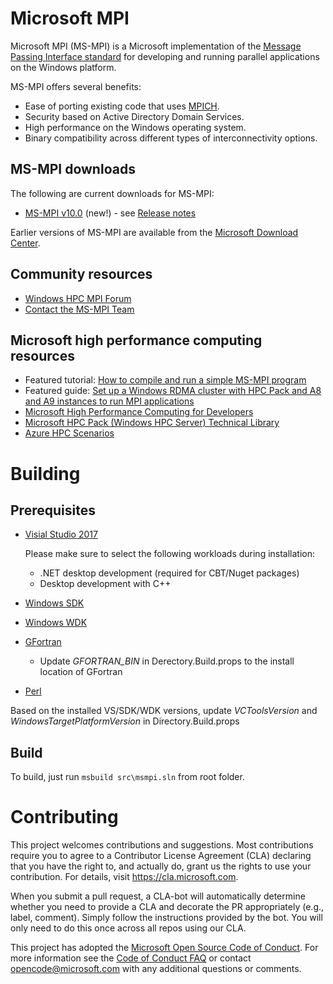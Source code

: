 # Microsoft MPI

Microsoft MPI (MS-MPI) is a Microsoft implementation of the [Message Passing Interface standard](https://www.mpi-forum.org) for developing and running parallel applications on the Windows platform.

MS-MPI offers several benefits:

  - Ease of porting existing code that uses [MPICH](https://www.mpich.org).
  - Security based on Active Directory Domain Services.
  - High performance on the Windows operating system.
  - Binary compatibility across different types of interconnectivity options.

## MS-MPI downloads

The following are current downloads for MS-MPI:

  - [MS-MPI v10.0](https://www.microsoft.com/download/details.aspx?id=57467) (new\!) - see [Release notes](microsoft-mpi-release-notes.md)

Earlier versions of MS-MPI are available from the [Microsoft Download Center](https://go.microsoft.com/fwlink/p/?linkid=390734).

##  Community resources

  - [Windows HPC MPI Forum](https://social.microsoft.com/forums/en-us/home?forum=windowshpcmpi)
  - [Contact the MS-MPI Team](mailto:askmpi@microsoft.com)

## Microsoft high performance computing resources

  - Featured tutorial: [How to compile and run a simple MS-MPI program](https://blogs.technet.com/b/windowshpc/archive/2015/02/02/how-to-compile-and-run-a-simple-ms-mpi-program.aspx)
  - Featured guide: [Set up a Windows RDMA cluster with HPC Pack and A8 and A9 instances to run MPI applications](https://azure.microsoft.com/documentation/articles/virtual-machines-windows-hpcpack-cluster-rdma/)
  - [Microsoft High Performance Computing for Developers](https://msdn.microsoft.com/en-us/library/ff976568.aspx)
  - [Microsoft HPC Pack (Windows HPC Server) Technical Library](https://technet.microsoft.com/library/cc514029)
  - [Azure HPC Scenarios](https://www.microsoft.com/hpc)

# Building

## Prerequisites

 - [Visial Studio 2017](https://docs.microsoft.com/visualstudio/install/install-visual-studio)

   Please make sure to select the following workloads during installation:
    - .NET desktop development (required for CBT/Nuget packages)
    - Desktop development with C++ 

 - [Windows SDK](https://developer.microsoft.com/windows/downloads/windows-10-sdk)
 - [Windows WDK](https://docs.microsoft.com/windows-hardware/drivers/download-the-wdk)
 - [GFortran](http://mingw-w64.org/doku.php)
    - Update _GFORTRAN_BIN_ in Derectory.Build.props to the install location of GFortran
 - [Perl](https://www.perl.org/get.html#win32)

 Based on the installed VS/SDK/WDK versions, update _VCToolsVersion_ and _WindowsTargetPlatformVersion_ in Directory.Build.props
 
 ## Build
 To build, just run ``msbuild src\msmpi.sln`` from root folder.

# Contributing

This project welcomes contributions and suggestions.  Most contributions require you to agree to a
Contributor License Agreement (CLA) declaring that you have the right to, and actually do, grant us
the rights to use your contribution. For details, visit https://cla.microsoft.com.

When you submit a pull request, a CLA-bot will automatically determine whether you need to provide
a CLA and decorate the PR appropriately (e.g., label, comment). Simply follow the instructions
provided by the bot. You will only need to do this once across all repos using our CLA.

This project has adopted the [Microsoft Open Source Code of Conduct](https://opensource.microsoft.com/codeofconduct/).
For more information see the [Code of Conduct FAQ](https://opensource.microsoft.com/codeofconduct/faq/) or
contact [opencode@microsoft.com](mailto:opencode@microsoft.com) with any additional questions or comments.
